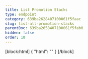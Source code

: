```yaml
---
title: List Promotion Stacks
type: endpoint
category: 639ba2628407100061f5faac
slug: list-all-promotion-stacks
parentDoc: 639ba2658407100061f5fab0
hidden: false
order: 10
---
```

[block:html]
{
  "html": "<style>\n.LanguagePicker-divider { \n  display: none; }\n  \n[title=\"Toggle library\"] { \n  display: none; }\n</style>"
}
[/block]